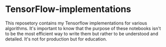 # TensorFlow-implementations
This reposetory contains my Tensorflow implementations for various algorithms.
It's important to know that the purpose of these notebooks isn't to be the most efficient way to write them but rather to be understood and detailed. 
It's not for production but for education. 
